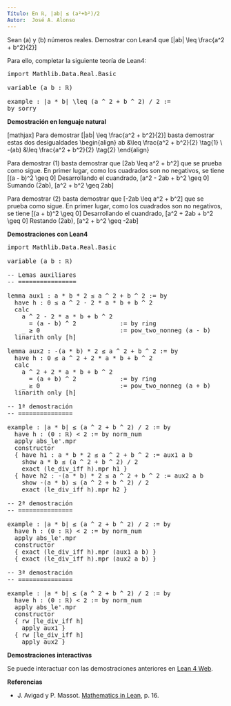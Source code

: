 ```yaml
---
Título: En ℝ, |ab| ≤ (a²+b²)/2
Autor:  José A. Alonso
---
```


Sean \(a\) y \(b\) números reales. Demostrar con Lean4 que
\[|ab| \leq \frac{a^2 + b^2}{2}\]

Para ello, completar la siguiente teoría de Lean4:

<pre lang="lean">
import Mathlib.Data.Real.Basic

variable (a b : ℝ)

example : |a * b| \leq (a ^ 2 + b ^ 2) / 2 :=
by sorry
</pre>
<!--more-->

<b>Demostración en lenguaje natural</b>

[mathjax]
Para demostrar
\[|ab| \leq \frac{a^2 + b^2}{2}\]
basta demostrar estas dos desigualdades
\begin{align}
   ab    &\leq \frac{a^2 + b^2}{2} \tag{1} \\
   -(ab) &\leq \frac{a^2 + b^2}{2} \tag{2}
\end{align}

Para demostrar (1) basta demostrar que
\[2ab \leq a^2 + b^2\]
que se prueba como sigue. En primer lugar, como los cuadrados son no negativos, se tiene
\[(a - b)^2 \geq 0\]
Desarrollando el cuandrado,
\[a^2 - 2ab + b^2 \geq 0\]
Sumando \(2ab\),
\[a^2 + b^2 \geq 2ab\]

Para demostrar (2) basta demostrar que
\[-2ab \leq a^2 + b^2\]
que se prueba como sigue. En primer lugar, como los cuadrados son no
negativos, se tiene
\[(a + b)^2 \geq 0\]
Desarrollando el cuandrado,
\[a^2 + 2ab + b^2 \geq 0\]
Restando \(2ab\),
\[a^2 + b^2 \geq -2ab\]

<b>Demostraciones con Lean4</b>

<pre lang="lean">
import Mathlib.Data.Real.Basic

variable (a b : ℝ)

-- Lemas auxiliares
-- ================

lemma aux1 : a * b * 2 ≤ a ^ 2 + b ^ 2 := by
  have h : 0 ≤ a ^ 2 - 2 * a * b + b ^ 2
  calc
    a ^ 2 - 2 * a * b + b ^ 2
      = (a - b) ^ 2            := by ring
    _ ≥ 0                      := pow_two_nonneg (a - b)
  linarith only [h]

lemma aux2 : -(a * b) * 2 ≤ a ^ 2 + b ^ 2 := by
  have h : 0 ≤ a ^ 2 + 2 * a * b + b ^ 2
  calc
    a ^ 2 + 2 * a * b + b ^ 2
      = (a + b) ^ 2            := by ring
    _ ≥ 0                      := pow_two_nonneg (a + b)
  linarith only [h]

-- 1ª demostración
-- ===============

example : |a * b| ≤ (a ^ 2 + b ^ 2) / 2 := by
  have h : (0 : ℝ) < 2 := by norm_num
  apply abs_le'.mpr
  constructor
  { have h1 : a * b * 2 ≤ a ^ 2 + b ^ 2 := aux1 a b
    show a * b ≤ (a ^ 2 + b ^ 2) / 2
    exact (le_div_iff h).mpr h1 }
  { have h2 : -(a * b) * 2 ≤ a ^ 2 + b ^ 2 := aux2 a b
    show -(a * b) ≤ (a ^ 2 + b ^ 2) / 2
    exact (le_div_iff h).mpr h2 }

-- 2ª demostración
-- ===============

example : |a * b| ≤ (a ^ 2 + b ^ 2) / 2 := by
  have h : (0 : ℝ) < 2 := by norm_num
  apply abs_le'.mpr
  constructor
  { exact (le_div_iff h).mpr (aux1 a b) }
  { exact (le_div_iff h).mpr (aux2 a b) }

-- 3ª demostración
-- ===============

example : |a * b| ≤ (a ^ 2 + b ^ 2) / 2 := by
  have h : (0 : ℝ) < 2 := by norm_num
  apply abs_le'.mpr
  constructor
  { rw [le_div_iff h]
    apply aux1 }
  { rw [le_div_iff h]
    apply aux2 }
</pre>

<b>Demostraciones interactivas</b>

Se puede interactuar con las demostraciones anteriores en <a href="https://lean.math.hhu.de/#url=https://raw.githubusercontent.com/jaalonso/Calculemus2/main/src/Ejercicio_desigualdades_absolutas.lean" rel="noopener noreferrer" target="_blank">Lean 4 Web</a>.

<b>Referencias</b>

<ul>
<li> J. Avigad y P. Massot. <a href="https://bit.ly/3U4UjBk">Mathematics in Lean</a>, p. 16.</li>
</ul>
